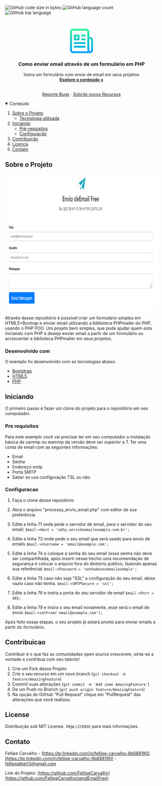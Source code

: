 
![GitHub code size in bytes](https://img.shields.io/github/languages/code-size/FellipeCarvalho/sendEmailFree?label=Size)
![GitHub language count](https://img.shields.io/github/languages/count/FellipeCarvalho/sendEmailFree)
![GitHub top language](https://img.shields.io/github/languages/top/FellipeCarvalho/sendEmailFree?label=PHP)

<!-- PROJECT LOGO -->
<br />
<p align="center">
  <a href="https://github.com/FellipeCarvalho/sendEmailFree">
    <img src="logo_git.png" alt="Logo" width="80" height="80">
  </a>

  <h3 align="center">Como enviar email através de um formulário em PHP</h3>

  <p align="center">
    Insira um formulário com envio de email em seus projetos
    <br />
    <a href="https://github.com/FellipeCarvalho/sendEmailFree/"><strong>Explore o conteúdo »</strong></a>
    <br />
    <br />
<p align="center">
    <a href="https://github.com/FellipeCarvalho/sendEmailFree/issues">Reporte Bugs</a>
    ·
    <a href="https://github.com/FellipeCarvalho/sendEmailFree/issues">Solicite novos Recursos </a>
  </p>
</p>



<!-- TABLE OF CONTENTS -->
<details open="open">
  <summary>Conteúdo</summary>
  <ol>
    <li>
        <a href="#Sobre-o-Projeto">Sobre o Projeto</a>
        <ul>
          <li><a href="#desenvolvido-com">Tecnologia utilizada</a></li>
        </ul>
    </li>
      <li> 
         <a href="#Iniciando">Iniciando</a>
      <ul>
        <li><a href="#Pre-requisitos">Pré-requisitos</a></li>
        <li><a href="#Configuracao">Configuração</a></li>
      </ul>
    </li>
    <li><a href="#Contribuicao">Contribuição</a></li>
    <li><a href="#license">Licença</a></li>
    <li><a href="#Contato">Contato</a></li>

  </ol>
</details>



<!-- ABOUT THE PROJECT -->
## Sobre o Projeto
<p align="center>
  <a href="https://github.com/FellipeCarvalho/sendEmailFree">
    <img src="emailfree.PNG" alt="Logo" width="1100" height="450">
  </a>
</p>
Através desse repositório é possível criar um formulário simples em HTML5+Bootrap e enviar email utilizando a biblioteca PHPmailer do PHP, usando o PHP POO.
Um projeto bem simples, que pode ajudar quem esta iniciando com PHP e deseja enviar email a partir de um formulário ou acrescentar a biblioteca PHPmailer em seus projetos.
                                                                

### Desenvolvido com

O exemplo foi desenvolvido com as tecnologias abaixo.
* [Bootstrap](https://getbootstrap.com)
* [HTML5](https://html5up.net/)
* [PHP](https://www.php.net/)



<!-- GETTING STARTED -->
## Iniciando

O primeiro passo é fazer um clone do projeto para o repositório em seu computador.

### Pre requisitos

Para este exemplo você vai precisar ter em seu computador a instalação básica de xammp ou wammp da versão deve ser superior a 7.
Ter uma conta de email com as seguintes informações:

* Email
* Senha
* Endereço smtp
* Porta SMTP
* Saber se usa configuração TSL ou não.

### Configuracao

1. Faça o clone desse repositório 
2. Abra o arquivo "processa_envio_email.php" com editor de sua preferência
3. Edite a linha 71 onde pede o servidor de email, para o servidor do seu email:
   ``` $mail->Host = 'smtp.servidoemailexemplo.com.br';  ```

4. Edite a linha 73 onde pede o seu email que será usado para envio de emails
   ```$mail->Username = 'email@exemplo.com';  ```
5. Edite a linha 74 e coloque a senha do seu email (essa senha não deve ser compartilhada, após inserir nesse trecho uma recomendação de segurança é colocar o arquivo fora do diretório público, fazendo apenas sua referência)
     ```$mail->Password = 'senhadoseuemailexemplo'; ```
6. Edite a linha 75 caso não seja "SSL" a configuração do seu email, deixe vazio caso não tenha.
    ```$mail->SMTPSecure = 'ssl'; ```
7. Edite a linha 76 e insira a porta do seu servidor de email
   ```$mail->Port = 465; ```
8. Edite a linha 79 e insira o seu email novamente, esse será o email de envio
   ```$mail->setFrom('email@exemplo.com'); ```

Após feito essas etapas, o seu projeto já estará pronto para enviar emails a partir do formulário.



<!-- CONTRIBUTING -->
## Contribuicao

Contribuir é o que faz as comunidades open source crescerem, sinta-se a vontade e contribua com seu talento!

1. Crie um Fork desse Projeto
2. Crie o seu recurso em um novo branch (`git checkout -b feature/AmazingFeature`)
3. Commit suas alterações (`git commit -m 'Add some AmazingFeature'`)
4. De um Push no Branch (`git push origin feature/AmazingFeature`)
5. Na opção do GitHub "Pull Request"  clique em  "PullRequest" das alterações que você realizou



<!-- LICENSE -->
## License

Distribuição sob MIT License. Veja `LICENSE` para mais informações.



<!-- CONTACT -->
## Contato

Fellipe Carvalho - [https://br.linkedin.com/in/fellipe-carvalho-6b688190](https://br.linkedin.com/in/fellipe-carvalho-6b688190) - fellipealbert3@gmail.com

Link do Projeto: [https://github.com/FellipeCarvalho](https://github.com/FellipeCarvalho/sendEmailFree)






<!-- MARKDOWN LINKS & IMAGES -->
<!-- https://www.markdownguide.org/basic-syntax/#reference-style-links -->
[contributors-shield]: https://img.shields.io/github/contributors/othneildrew/Best-README-Template.svg?style=for-the-badge
[contributors-url]: https://github.com/othneildrew/Best-README-Template/graphs/contributors
[forks-shield]: https://img.shields.io/github/forks/othneildrew/Best-README-Template.svg?style=for-the-badge
[forks-url]: https://github.com/othneildrew/Best-README-Template/network/members
[stars-shield]: https://img.shields.io/github/stars/othneildrew/Best-README-Template.svg?style=for-the-badge
[stars-url]: https://github.com/othneildrew/Best-README-Template/stargazers
[issues-shield]: https://img.shields.io/github/issues/othneildrew/Best-README-Template.svg?style=for-the-badge
[issues-url]: https://github.com/othneildrew/Best-README-Template/issues
[license-shield]: https://img.shields.io/github/license/othneildrew/Best-README-Template.svg?style=for-the-badge
[license-url]: https://github.com/othneildrew/Best-README-Template/blob/master/LICENSE.txt
[linkedin-shield]: https://img.shields.io/badge/-LinkedIn-black.svg?style=for-the-badge&logo=linkedin&colorB=555
[linkedin-url]: https://linkedin.com/in/othneildrew
[product-screenshot]: images/screenshot.png


